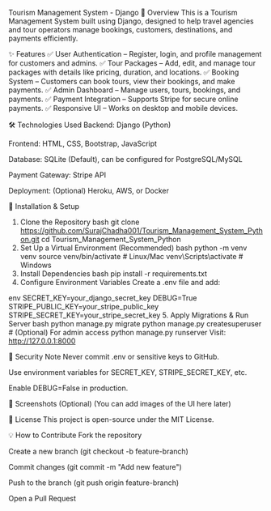 Tourism Management System - Django
📌 Overview
This is a Tourism Management System built using Django, designed to help travel agencies and tour operators manage bookings, customers, destinations, and payments efficiently.

✨ Features
✅ User Authentication – Register, login, and profile management for customers and admins.
✅ Tour Packages – Add, edit, and manage tour packages with details like pricing, duration, and locations.
✅ Booking System – Customers can book tours, view their bookings, and make payments.
✅ Admin Dashboard – Manage users, tours, bookings, and payments.
✅ Payment Integration – Supports Stripe for secure online payments.
✅ Responsive UI – Works on desktop and mobile devices.

🛠️ Technologies Used
Backend: Django (Python)

Frontend: HTML, CSS, Bootstrap, JavaScript

Database: SQLite (Default), can be configured for PostgreSQL/MySQL

Payment Gateway: Stripe API

Deployment: (Optional) Heroku, AWS, or Docker

🚀 Installation & Setup
1. Clone the Repository
bash
git clone https://github.com/SurajChadha001/Tourism_Management_System_Python.git
cd Tourism_Management_System_Python
2. Set Up a Virtual Environment (Recommended)
bash
python -m venv venv
source venv/bin/activate  # Linux/Mac
venv\Scripts\activate     # Windows
3. Install Dependencies
bash
pip install -r requirements.txt
4. Configure Environment Variables
Create a .env file and add:

env
SECRET_KEY=your_django_secret_key
DEBUG=True
STRIPE_PUBLIC_KEY=your_stripe_public_key
STRIPE_SECRET_KEY=your_stripe_secret_key
5. Apply Migrations & Run Server
bash
python manage.py migrate
python manage.py createsuperuser  # (Optional) For admin access
python manage.py runserver
Visit: http://127.0.0.1:8000

🔐 Security Note
Never commit .env or sensitive keys to GitHub.

Use environment variables for SECRET_KEY, STRIPE_SECRET_KEY, etc.

Enable DEBUG=False in production.

📸 Screenshots (Optional)
(You can add images of the UI here later)

📜 License
This project is open-source under the MIT License.

💡 How to Contribute
Fork the repository

Create a new branch (git checkout -b feature-branch)

Commit changes (git commit -m "Add new feature")

Push to the branch (git push origin feature-branch)

Open a Pull Request

